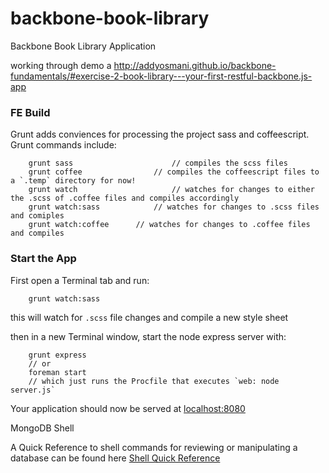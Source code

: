 backbone-book-library
=============

Backbone Book Library Application

working through demo a http://addyosmani.github.io/backbone-fundamentals/#exercise-2-book-library---your-first-restful-backbone.js-app

### FE Build

Grunt adds conviences for processing the project sass and coffeescript. Grunt commands include:

		grunt sass 						// compiles the scss files
		grunt coffee  				// compiles the coffeescript files to a `.temp` directory for now!
		grunt watch						// watches for changes to either the .scss of .coffee files and compiles accordingly
		grunt watch:sass			// watches for changes to .scss files and comiples
		grunt watch:coffee		// watches for changes to .coffee files and compiles


### Start the App

First open a Terminal tab and run:

		grunt watch:sass

this will watch for `.scss` file changes and compile a new style sheet

then in a new Terminal window, start the node express server with:

		grunt express
		// or
		foreman start
		// which just runs the Procfile that executes `web: node server.js` 

Your application should now be served at [localhost:8080](http://localhost:8080)


MongoDB Shell

A Quick Reference to shell commands for reviewing or manipulating a database can be found here [Shell Quick Reference](http://docs.mongodb.org/manual/reference/mongo-shell/)